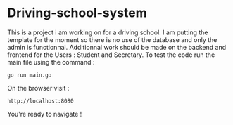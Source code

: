 # Driving-school-system
This is a project i am working on for a driving school. I am putting the template for the moment so there is no use of the database and only the admin  is functionnal. Additionnal work should be made on the backend and frontend for the Users : Student and Secretary. To test the code run the main file using the command :
```
go run main.go
```
On the browser visit : 
```
http://localhost:8080
```

You're ready to navigate !
